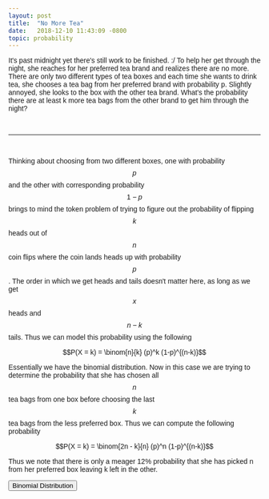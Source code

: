 ```yaml
---
layout: post
title:  "No More Tea"
date:   2018-12-10 11:43:09 -0800
topic: probability
---
```


It's past midnight yet there's still work to be finished. :/ To help her get through the night, she reaches for her preferred tea brand and realizes there are no more. There are only two different types of tea boxes and each time she wants to drink tea, she chooses a tea bag from her preferred brand with probability p. Slightly annoyed, she looks to the box with the other tea brand.  What's the probability there are at least k more tea bags from the other brand to get him through the night? 

<br>
<hr>
<br>

Thinking about choosing from two different boxes, one with probability $$p$$ and the other with corresponding probability $$1-p$$ brings to mind the token problem of trying to figure out the probability of flipping $$k$$ heads out of $$n$$ coin flips where the coin lands heads up with probability $$p$$. The order in which we get heads and tails doesn't matter here, as long as we get $$x$$ heads and $$n-k$$ tails. Thus we can model this probability using the following

$$P(X = k) = \binom{n}{k} (p)^k (1-p)^{(n-k)}$$

Essentially we have the binomial distribution. Now in this case we are trying to determine the probability that she has chosen all $$n$$ tea bags from one box before choosing the last $$k$$ tea bags from the less preferred box. Thus we can compute the following probability

$$P(X = k) = \binom{2n - k}{n} (p)^n (1-p)^{(n-k)}$$

Thus we note that there is only a meager 12% probability that she has picked n from her preferred box leaving k left in the other.

<style>
body {font-family: Arial, Helvetica, sans-serif;}
.modal {
  display: none; /* Hidden by default */
  position: fixed; /* Stay in place */
  z-index: 1; /* Sit on top */
  padding-top: 100px; /* Location of the box */
  left: 0;
  top: 0;
  width: 100%; /* Full width */
  height: 100%; /* Full height */
  overflow: auto; /* Enable scroll if needed */
  background-color: rgb(0,0,0); /* Fallback color */
  background-color: rgba(0,0,0,0.4); /* Black w/ opacity */
}

/* Modal Content */
.modal-content {
  background-color: #fefefe;
  margin: auto;
  padding: 20px;
  border: 1px solid #888;
  width: 80%;
}

/* The Close Button */
.close {
  color: #aaaaaa;
  float: right;
  font-size: 28px;
  font-weight: bold;
}

.close:hover,
.close:focus {
  color: #000;
  text-decoration: none;
  cursor: pointer;
}
</style>
<body>

<!-- Trigger/Open The Modal -->
<button id="myBtn">Binomial Distribution</button>

<!-- The Modal -->
<div id="myModal" class="modal">
  <div class="modal-content">
    <span class="close">&times;</span>
    <p>Here's the derivation!</p>
  </div>

</div>

<script>
// Get the modal
var modal = document.getElementById('myModal');

// Get the button that opens the modal
var btn = document.getElementById("myBtn");

// Get the <span> element that closes the modal
var span = document.getElementsByClassName("close")[0];

// When the user clicks the button, open the modal 
btn.onclick = function() {
  modal.style.display = "block";
}

// When the user clicks on <span> (x), close the modal
span.onclick = function() {
  modal.style.display = "none";
}

// When the user clicks anywhere outside of the modal, close it
window.onclick = function(event) {
  if (event.target == modal) {
    modal.style.display = "none";
  }
}
</script>



